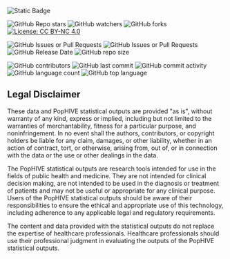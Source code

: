 ![Static Badge](https://img.shields.io/badge/Activity_Status-Archived-red)

![GitHub Repo stars](https://img.shields.io/github/stars/PopHIVE/data-gov) ![GitHub watchers](https://img.shields.io/github/watchers/PopHIVE/data-gov) ![GitHub forks](https://img.shields.io/github/forks/PopHIVE/data-gov) [![License: CC BY-NC 4.0](https://img.shields.io/badge/License-CC%20BY--NC%204.0-lightgrey.svg)](http://creativecommons.org/licenses/by-nc/4.0/)

![GitHub Issues or Pull Requests](https://img.shields.io/github/issues/PopHIVE/data-gov) ![GitHub Issues or Pull Requests](https://img.shields.io/github/issues-pr/PopHIVE/data-gov) ![GitHub Release Date](https://img.shields.io/github/release-date/PopHIVE/data-gov) ![GitHub repo size](https://img.shields.io/github/repo-size/PopHIVE/data-gov)

![GitHub contributors](https://img.shields.io/github/contributors/PopHIVE/data-gov) ![GitHub last commit](https://img.shields.io/github/last-commit/PopHIVE/data-gov) ![GitHub commit activity](https://img.shields.io/github/commit-activity/w/PopHIVE/data-gov) ![GitHub language count](https://img.shields.io/github/languages/count/PopHIVE/data-gov) ![GitHub top language](https://img.shields.io/github/languages/top/PopHIVE/data-gov)


## Legal Disclaimer

These data and PopHIVE statistical outputs are provided "as is", without warranty of any kind, express or implied, including but not limited to the warranties of merchantability, fitness for a particular purpose, and noninfringement. In no event shall the authors, contributors, or copyright holders be liable for any claim, damages, or other liability, whether in an action of contract, tort, or otherwise, arising from, out of, or in connection with the data or the use or other dealings in the data.

The PopHIVE statistical outputs are research tools intended for use in the fields of public health and medicine. They are not intended for clinical decision making, are not intended to be used in the diagnosis or treatment of patients and may not be useful or appropriate for any clinical purpose. Users of the PopHIVE statistical outputs should be aware of their responsibilities to ensure the ethical and appropriate use of this technology, including adherence to any applicable legal and regulatory requirements.

The content and data provided with the statistical outputs do not replace the expertise of healthcare professionals. Healthcare professionals should use their professional judgment in evaluating the outputs of the PopHIVE statistical outputs.





